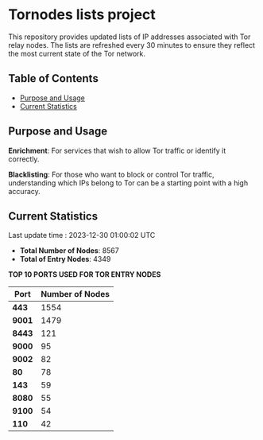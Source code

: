 # Tornodes lists project

This repository provides updated lists of IP addresses associated with Tor relay nodes. The lists are refreshed every 30 minutes to ensure they reflect the most current state of the Tor network.

## Table of Contents

- [Purpose and Usage](#purpose-and-usage)
- [Current Statistics](#current-statistics)


## Purpose and Usage

**Enrichment**: For services that wish to allow Tor traffic or identify it correctly.

**Blacklisting**: For those who want to block or control Tor traffic, understanding which IPs belong to Tor can be a starting point with a high accuracy.

## Current Statistics

Last update time : 2023-12-30 01:00:02 UTC

- **Total Number of Nodes**: 8567
- **Total of Entry Nodes**: 4349

**TOP 10 PORTS USED FOR TOR ENTRY NODES**

| **Port** | **Number of Nodes** |
|------|-----------------|
| **443**   | 1554  |
| **9001**   | 1479  |
| **8443**   | 121  |
| **9000**   | 95  |
| **9002**   | 82  |
| **80**   | 78  |
| **143**   | 59  |
| **8080**   | 55  |
| **9100**   | 54  |
| **110**   | 42  |

